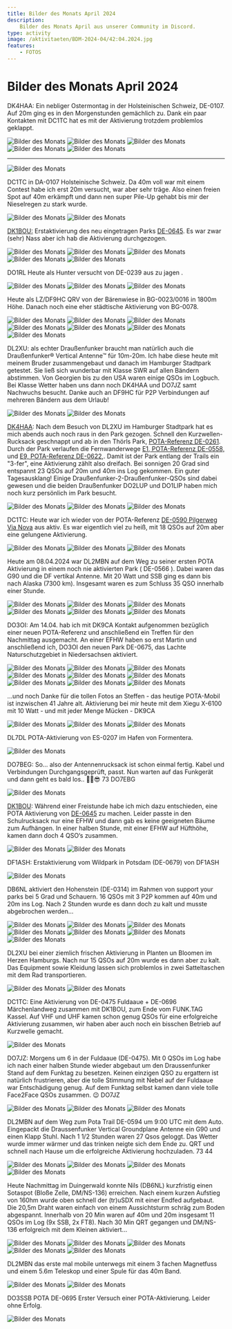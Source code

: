 ```yaml
---
title: Bilder des Monats April 2024
description:
    Bilder des Monats April aus unserer Community im Discord.
type: activity
image: /aktivitaeten/BDM-2024-04/42:04.2024.jpg
features:
    - FOTOS
---
```


# Bilder des Monats April 2024


DK4HAA: Ein nebliger Ostermontag in der Holsteinischen Schweiz, DE-0107. Auf 20m ging es in den Morgenstunden gemächlich zu. Dank ein paar Kontakten mit DC1TC hat es mit der Aktivierung trotzdem problemlos geklappt.

![Bilder des Monats](/aktivitaeten/BDM-2024-04/00:04.2024.jpg)
![Bilder des Monats](/aktivitaeten/BDM-2024-04/01:04.2024.jpg)
![Bilder des Monats](/aktivitaeten/BDM-2024-04/02:04.2024.jpg)
![Bilder des Monats](/aktivitaeten/BDM-2024-04/03:04.2024.jpg)
![Bilder des Monats](/aktivitaeten/BDM-2024-04/04:04.2024.jpg)

---

![Bilder des Monats](/aktivitaeten/BDM-2024-04/05:04.2024.jpg)

DC1TC in DA-0107 Holsteinische Schweiz. Da 40m voll war mit einem Contest habe ich erst 20m versucht, war aber sehr träge. Also einen freien Spot auf 40m erkämpft und dann nen super Pile-Up gehabt bis mir der Nieselregen zu stark wurde.

![Bilder des Monats](/aktivitaeten/BDM-2024-04/06:04.2024.jpg)
![Bilder des Monats](/aktivitaeten/BDM-2024-04/07:04.2024.jpg)

[DK1BOU:](https://www.qrz.com/db/DK1BOU) Erstaktivierung des neu eingetragen Parks [DE-0645](https://pota.app/#/park/DE-0645). Es war zwar (sehr) Nass aber ich hab die Aktivierung durchgezogen.

![Bilder des Monats](/aktivitaeten/BDM-2024-04/08:04.2024.jpg)
![Bilder des Monats](/aktivitaeten/BDM-2024-04/09:04.2024.jpg)
![Bilder des Monats](/aktivitaeten/BDM-2024-04/10:04.2024.jpg)
![Bilder des Monats](/aktivitaeten/BDM-2024-04/11:04.2024.jpg)
![Bilder des Monats](/aktivitaeten/BDM-2024-04/12:04.2024.jpg)

DO1RL Heute als Hunter versucht von DE-0239 aus zu jagen .

![Bilder des Monats](/aktivitaeten/BDM-2024-04/13:04.2024.jpg)
![Bilder des Monats](/aktivitaeten/BDM-2024-04/14:04.2024.jpg)
![Bilder des Monats](/aktivitaeten/BDM-2024-04/15:04.2024.jpg)

Heute als LZ/DF9HC QRV von der Bärenwiese in BG-0023/0016 in 1800m Höhe. Danach noch eine eher städtische Aktivierung von BG-0078.

![Bilder des Monats](/aktivitaeten/BDM-2024-04/16:04.2024.jpg)
![Bilder des Monats](/aktivitaeten/BDM-2024-04/17:04.2024.jpg)
![Bilder des Monats](/aktivitaeten/BDM-2024-04/18:04.2024.jpg)
![Bilder des Monats](/aktivitaeten/BDM-2024-04/19:04.2024.jpg)
![Bilder des Monats](/aktivitaeten/BDM-2024-04/20:04.2024.jpg)
![Bilder des Monats](/aktivitaeten/BDM-2024-04/21:04.2024.jpg)
![Bilder des Monats](/aktivitaeten/BDM-2024-04/22:04.2024.jpg)

DL2XU: als echter Draußenfunker braucht man natürlich auch die Draußenfunker® Vertical Antenne™ für 10m-20m. Ich habe diese heute mit meinem Bruder zusammengebaut und danach im Hamburger Stadtpark getestet. Sie ließ sich wunderbar mit Klasse SWR auf allen Bändern abstimmen. Von Georgien bis zu den USA waren einige QSOs im Logbuch.
Bei Klasse Wetter haben uns dann noch DK4HAA und DO7JZ samt Nachwuchs besucht. Danke auch an  DF9HC für P2P Verbindungen auf mehreren Bändern aus dem Urlaub!

![Bilder des Monats](/aktivitaeten/BDM-2024-04/23:04.2024.jpg)
![Bilder des Monats](/aktivitaeten/BDM-2024-04/24:04.2024.jpg)

[DK4HAA](https://www.qrz.com/db/DK4HAA): Nach dem Besuch von DL2XU im Hamburger Stadtpark hat es mich abends auch noch raus in den Park gezogen. Schnell den Kurzwellen-Rucksack geschnappt und ab in den Thörls Park, [POTA-Referenz DE-0261](https://pota.app/#/park/DE-0261). Durch der Park verlaufen die Fernwanderwege [E1, POTA-Referenz DE-0558,](https://pota.app/#/park/DE-0558) und [E9, POTA-Referenz DE-0622,](https://pota.app/#/park/DE-0622). Damit ist der Park entlang der Trails ein "3-fer", eine Aktivierung zählt also dreifach. Bei sonnigen 20 Grad sind entspannt 23 QSOs auf 20m und 40m ins Log gekommen. Ein guter Tagesausklang! Einige Draußenfunker-2-Draußenfunker-QSOs sind dabei gewesen und die beiden Draußenfunker DO2LUP und DO1LIP haben mich noch kurz persönlich im Park besucht.

![Bilder des Monats](/aktivitaeten/BDM-2024-04/25:04.2024.jpg)
![Bilder des Monats](/aktivitaeten/BDM-2024-04/26:04.2024.jpg)
![Bilder des Monats](/aktivitaeten/BDM-2024-04/27:04.2024.jpg)

DC1TC: Heute war ich wieder von der POTA-Referenz [DE-0590 Pilgerweg Via Nova](https://pota.app/#/park/DE-0590) aus aktiv.
Es war eigentlich viel zu heiß, mit 18 QSOs auf 20m aber eine gelungene Aktivierung.

![Bilder des Monats](/aktivitaeten/BDM-2024-04/28:04.2024.jpg)
![Bilder des Monats](/aktivitaeten/BDM-2024-04/29:04.2024.jpg)
![Bilder des Monats](/aktivitaeten/BDM-2024-04/30:04.2024.jpg)

Heute am 08.04.2024 war DL2MBN auf dem Weg zu seiner ersten POTA Aktivierung in einem noch nie aktivierten Park ( DE-0566 ). Dabei waren das G90 und die DF vertikal Antenne. Mit 20 Watt und SSB ging es dann bis nach Alaska (7300 km). Insgesamt waren es zum Schluss 35 QSO innerhalb einer Stunde.

![Bilder des Monats](/aktivitaeten/BDM-2024-04/32:04.2024.jpg)
![Bilder des Monats](/aktivitaeten/BDM-2024-04/33:04.2024.jpg)
![Bilder des Monats](/aktivitaeten/BDM-2024-04/34:04.2024.jpg)
![Bilder des Monats](/aktivitaeten/BDM-2024-04/35:04.2024.jpg)
![Bilder des Monats](/aktivitaeten/BDM-2024-04/36:04.2024.jpg)
![Bilder des Monats](/aktivitaeten/BDM-2024-04/37:04.2024.jpg)

DO3OI: Am 14.04. hab ich mit DK9CA Kontakt aufgenommen bezüglich einer neuen POTA-Referenz und anschließend ein Treffen für den Nachmittag ausgemacht. An einer EFHW haben so erst Martin und anschließend ich, DO3OI den neuen Park DE-0675, das Lachte Naturschutzgebiet in Niedersachsen aktiviert.

![Bilder des Monats](/aktivitaeten/BDM-2024-04/38:04.2024.jpg)
![Bilder des Monats](/aktivitaeten/BDM-2024-04/39:04.2024.jpg)
![Bilder des Monats](/aktivitaeten/BDM-2024-04/40:04.2024.jpg)
![Bilder des Monats](/aktivitaeten/BDM-2024-04/41:04.2024.jpg)
![Bilder des Monats](/aktivitaeten/BDM-2024-04/42:04.2024.jpg)
![Bilder des Monats](/aktivitaeten/BDM-2024-04/43:04.2024.jpg)
![Bilder des Monats](/aktivitaeten/BDM-2024-04/44:04.2024.jpg)
![Bilder des Monats](/aktivitaeten/BDM-2024-04/45:04.2024.jpg)
![Bilder des Monats](/aktivitaeten/BDM-2024-04/46:04.2024.jpg)

…und noch Danke für die tollen Fotos an Steffen - das heutige POTA-Mobil ist inzwischen 41 Jahre alt. Aktivierung bei mir heute mit dem Xiegu X-6100 mit 10 Watt - und mit jeder Menge Mücken - DK9CA

![Bilder des Monats](/aktivitaeten/BDM-2024-04/47:04.2024.jpg)
![Bilder des Monats](/aktivitaeten/BDM-2024-04/48:04.2024.jpg)
![Bilder des Monats](/aktivitaeten/BDM-2024-04/49:04.2024.jpg)

DL7DL POTA-Aktivierung von ES-0207 im Hafen von Formentera.

![Bilder des Monats](/aktivitaeten/BDM-2024-04/50:04.2024.jpg)

DO7BEG: So… also der Antennenrucksack ist schon einmal fertig. Kabel und Verbindungen Durchgangsgeprüft, passt.
Nun warten auf das Funkgerät und dann geht es bald los.. ✌🏻😎 73 DO7EBG

![Bilder des Monats](/aktivitaeten/BDM-2024-04/51:04.2024.jpg)

[DK1BOU](https://www.qrz.com/db/DK1BOU): Während einer Freistunde habe ich mich dazu entschieden, eine POTA Aktivierung von [DE-0645](https://pota.app/#/park/DE-0645) zu machen. Leider passte in den Schulrucksack nur eine EFHW und dann gab es keine geeigneten Bäume zum Aufhängen. In einer halben Stunde, mit einer EFHW auf Hüfthöhe, kamen dann doch 4 QSO‘s zusammen.

![Bilder des Monats](/aktivitaeten/BDM-2024-04/52:04.2024.jpg)
![Bilder des Monats](/aktivitaeten/BDM-2024-04/53:04.2024.jpg)

DF1ASH: Erstaktivierung vom Wildpark in Potsdam (DE-0679) von DF1ASH

![Bilder des Monats](/aktivitaeten/BDM-2024-04/54:04.2024.jpg)

DB6NL aktiviert den Hohenstein (DE-0314) im Rahmen von support your parks bei 5 Grad und Schauern. 16 QSOs mit 3 P2P kommen auf 40m und 20m ins Log. Nach 2 Stunden wurde es dann doch zu kalt und musste abgebrochen werden…

![Bilder des Monats](/aktivitaeten/BDM-2024-04/55:04.2024.jpg)
![Bilder des Monats](/aktivitaeten/BDM-2024-04/56:04.2024.jpg)
![Bilder des Monats](/aktivitaeten/BDM-2024-04/57:04.2024.jpg)
![Bilder des Monats](/aktivitaeten/BDM-2024-04/58:04.2024.jpg)
![Bilder des Monats](/aktivitaeten/BDM-2024-04/59:04.2024.jpg)
![Bilder des Monats](/aktivitaeten/BDM-2024-04/60:04.2024.jpg)
![Bilder des Monats](/aktivitaeten/BDM-2024-04/61:04.2024.jpg)

DL2XU bei einer ziemlich frischen Aktivierung in Planten un Bloomen im Herzen Hamburgs. Nach nur 15 QSOs auf 20m wurde es dann aber zu kalt. Das Equipment sowie Kleidung lassen sich problemlos in zwei Satteltaschen mit dem Rad transportieren.

![Bilder des Monats](/aktivitaeten/BDM-2024-04/62:04.2024.jpg)
![Bilder des Monats](/aktivitaeten/BDM-2024-04/63:04.2024.jpg)

DC1TC: Eine Aktivierung von DE-0475 Fuldaaue + DE-0696 Märchenlandweg zusammen mit DK1BOU, zum Ende vom FUNK.TAG Kassel.
Auf VHF und UHF kamen schon genug QSOs für eine erfolgreiche Aktivierung zusammen, wir haben aber auch noch ein bisschen Betrieb auf Kurzwelle gemacht.

![Bilder des Monats](/aktivitaeten/BDM-2024-04/64:04.2024.jpg)

DO7JZ: Morgens um 6 in der Fuldaaue (DE-0475). Mit 0 QSOs im Log habe ich nach einer halben Stunde wieder abgebaut um den Draussenfunker Stand auf dem Funktag zu besetzen. Keinen einzigen QSO zu ergattern ist natürlich frustrieren, aber die tolle Stimmung mit Nebel auf der Fuldaaue war Entschädigung genug. Auf dem Funktag selbst kamen dann viele tolle Face2Face QSOs zusammen. 😉 DO7JZ

![Bilder des Monats](/aktivitaeten/BDM-2024-04/65:04.2024.jpg)
![Bilder des Monats](/aktivitaeten/BDM-2024-04/66:04.2024.jpg)
![Bilder des Monats](/aktivitaeten/BDM-2024-04/67:04.2024.jpg)

DL2MBN auf dem Weg zum Pota Trail DE-0594 um 9:00 UTC mit dem Auto. Eingepackt die Draussenfunker Vertical Groundplane Antenne ein G90 und einen Klapp Stuhl. Nach 1 1/2 Stunden waren 27 Qsos geloggt. Das Wetter wurde immer wärmer und das trinken neigte sich dem Ende zu. QRT und schnell nach Hause um die erfolgreiche Aktivierung hochzuladen. 73 44

![Bilder des Monats](/aktivitaeten/BDM-2024-04/68:04.2024.jpg)
![Bilder des Monats](/aktivitaeten/BDM-2024-04/69:04.2024.jpg)
![Bilder des Monats](/aktivitaeten/BDM-2024-04/70:04.2024.jpg)
![Bilder des Monats](/aktivitaeten/BDM-2024-04/71:04.2024.jpg)

Heute Nachmittag im Duingerwald konnte Nils (DB6NL) kurzfristig einen Sotaspot (Bloße Zelle, DM/NS-136) erreichen. Nach einem kurzen Aufstieg von 160hm wurde oben schnell der (tr)uSDX mit einer Endfed aufgebaut. Die 20,5m Draht waren einfach von einem Aussichtsturm schräg zum Boden abgespannt. Innerhalb von 20 Min waren auf 40m und 20m insgesamt 11 QSOs im Log (9x SSB, 2x FT8). Nach 30 Min QRT gegangen und DM/NS-136 erfolgreich mit dem Kleinen aktiviert…

![Bilder des Monats](/aktivitaeten/BDM-2024-04/72:04.2024.jpg)
![Bilder des Monats](/aktivitaeten/BDM-2024-04/73:04.2024.jpg)
![Bilder des Monats](/aktivitaeten/BDM-2024-04/74:04.2024.jpg)
![Bilder des Monats](/aktivitaeten/BDM-2024-04/75:04.2024.jpg)
![Bilder des Monats](/aktivitaeten/BDM-2024-04/76:04.2024.jpg)

DL2MBN das erste mal mobile unterwegs mit einem 3 fachen Magnetfuss und einem 5.6m Teleskop und einer Spule für das 40m Band.

![Bilder des Monats](/aktivitaeten/BDM-2024-04/77:04.2024.jpg)
![Bilder des Monats](/aktivitaeten/BDM-2024-04/78:04.2024.jpg)

DO3SSB POTA DE-0695 Erster Versuch einer POTA-Aktivierung. Leider ohne Erfolg.

![Bilder des Monats](/aktivitaeten/BDM-2024-04/79:04.2024.jpg)

